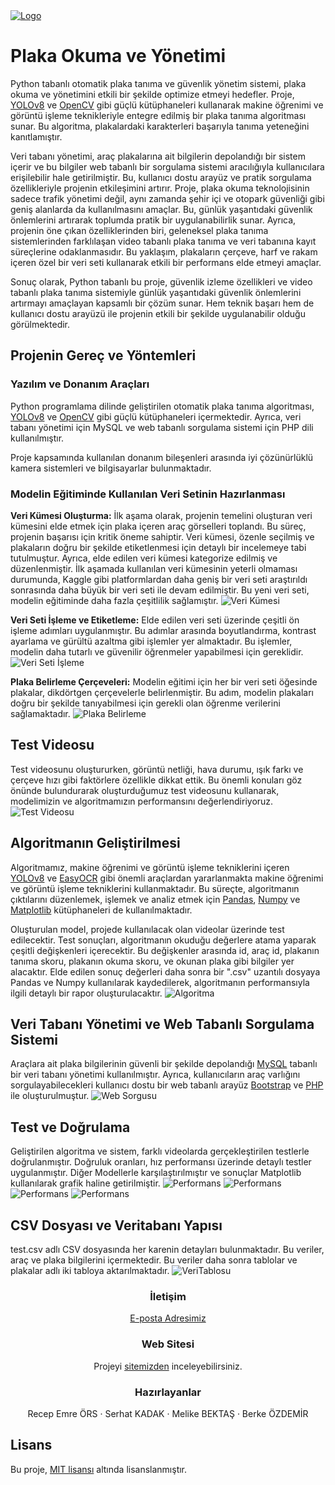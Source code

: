 <a href="https://recepemreors.com.tr/">
   <img src="assets/logo.png" alt="Logo">
</a>

# Plaka Okuma ve Yönetimi
Python tabanlı otomatik plaka tanıma ve güvenlik yönetim sistemi, plaka okuma ve yönetimini etkili bir şekilde optimize etmeyi hedefler. Proje, [YOLOv8](https://github.com/ultralytics/ultralytics)
 ve [OpenCV](https://github.com/opencv/opencv) gibi güçlü kütüphaneleri kullanarak makine öğrenimi ve görüntü işleme teknikleriyle entegre edilmiş bir plaka tanıma algoritması sunar. Bu algoritma, plakalardaki karakterleri başarıyla tanıma yeteneğini kanıtlamıştır.

Veri tabanı yönetimi, araç plakalarına ait bilgilerin depolandığı bir sistem içerir ve bu bilgiler web tabanlı bir sorgulama sistemi aracılığıyla kullanıcılara erişilebilir hale getirilmiştir. Bu, kullanıcı dostu arayüz ve pratik sorgulama özellikleriyle projenin etkileşimini artırır. Proje, plaka okuma teknolojisinin sadece trafik yönetimi değil, aynı zamanda şehir içi ve otopark güvenliği gibi geniş alanlarda da kullanılmasını amaçlar. Bu, günlük yaşantıdaki güvenlik önlemlerini artırarak toplumda pratik bir uygulanabilirlik sunar. Ayrıca, projenin öne çıkan özelliklerinden biri, geleneksel plaka tanıma sistemlerinden farklılaşan video tabanlı plaka tanıma ve veri tabanına kayıt süreçlerine odaklanmasıdır. Bu yaklaşım, plakaların çerçeve, harf ve rakam içeren özel bir veri seti kullanarak etkili bir performans elde etmeyi amaçlar.

Sonuç olarak, Python tabanlı bu proje, güvenlik izleme özellikleri ve video tabanlı plaka tanıma sistemiyle günlük yaşantıdaki güvenlik önlemlerini artırmayı amaçlayan kapsamlı bir çözüm sunar. Hem teknik başarı hem de kullanıcı dostu arayüzü ile projenin etkili bir şekilde uygulanabilir olduğu görülmektedir.

## Projenin Gereç ve Yöntemleri
### Yazılım ve Donanım Araçları
Python programlama dilinde geliştirilen otomatik plaka tanıma algoritması, [YOLOv8](https://github.com/ultralytics/ultralytics) ve [OpenCV](https://github.com/opencv/opencv) gibi güçlü kütüphaneleri içermektedir. Ayrıca, veri tabanı yönetimi için MySQL ve web tabanlı sorgulama sistemi için PHP dili kullanılmıştır.

Proje kapsamında kullanılan donanım bileşenleri arasında iyi çözünürlüklü kamera sistemleri ve bilgisayarlar bulunmaktadır.

### Modelin Eğitiminde Kullanılan Veri Setinin Hazırlanması
**Veri Kümesi Oluşturma:** İlk aşama olarak, projenin temelini oluşturan veri kümesini elde etmek için plaka içeren araç görselleri toplandı. Bu süreç, projenin başarısı için kritik öneme sahiptir. Veri kümesi, özenle seçilmiş ve plakaların doğru bir şekilde etiketlenmesi için detaylı bir incelemeye tabi tutulmuştur. Ayrıca, elde edilen veri kümesi kategorize edilmiş ve düzenlenmiştir. İlk aşamada kullanılan veri kümesinin yeterli olmaması durumunda, Kaggle gibi platformlardan daha geniş bir veri seti araştırıldı sonrasında daha büyük bir veri seti ile devam edilmiştir. Bu yeni veri seti, modelin eğitiminde daha fazla çeşitlilik sağlamıştır.
![Veri Kümesi](assets/VeriSeti.png)

**Veri Seti İşleme ve Etiketleme:** Elde edilen veri seti üzerinde çeşitli ön işleme adımları uygulanmıştır. Bu adımlar arasında boyutlandırma, kontrast ayarlama ve gürültü azaltma gibi işlemler yer almaktadır. Bu işlemler, modelin daha tutarlı ve güvenilir öğrenmeler yapabilmesi için gereklidir.
![Veri Seti İşleme](assets/VeriEtiketleme.png)

**Plaka Belirleme Çerçeveleri:** Modelin eğitimi için her bir veri seti öğesinde plakalar, dikdörtgen çerçevelerle belirlenmiştir. Bu adım, modelin plakaları doğru bir şekilde tanıyabilmesi için gerekli olan öğrenme verilerini sağlamaktadır.
![Plaka Belirleme](assets/VeriBerirleme.png)

<!-- Ara -->

## Test Videosu
Test videosunu oluştururken, görüntü netliği, hava durumu, ışık farkı ve çerçeve hızı gibi faktörlere özellikle dikkat ettik. Bu önemli konuları göz önünde bulundurarak oluşturduğumuz test videosunu kullanarak, modelimizin ve algoritmamızın performansını değerlendiriyoruz.
![Test Videosu](assets/VeriKaydi.jpg)

## Algoritmanın Geliştirilmesi
Algoritmamız, makine öğrenimi ve görüntü işleme tekniklerini içeren [YOLOv8](https://github.com/ultralytics/ultralytics) ve [EasyOCR](https://github.com/jaidedai/easyocr) gibi önemli araçlardan yararlanmakta makine öğrenimi ve görüntü işleme tekniklerini kullanmaktadır. Bu süreçte, algoritmanın çıktılarını düzenlemek, işlemek ve analiz etmek için [Pandas](https://pandas.pydata.org/), [Numpy](https://numpy.org/) ve [Matplotlib](https://matplotlib.org/) kütüphaneleri de kullanılmaktadır.

Oluşturulan model, projede kullanılacak olan videolar üzerinde test edilecektir. Test sonuçları, algoritmanın okuduğu değerlere atama yaparak çeşitli değişkenleri içerecektir. Bu değişkenler arasında id, araç id, plakanın tanıma skoru, plakanın okuma skoru, ve okunan plaka gibi bilgiler yer alacaktır. Elde edilen sonuç değerleri daha sonra bir ".csv" uzantılı dosyaya Pandas ve Numpy kullanılarak kaydedilerek, algoritmanın performansıyla ilgili detaylı bir rapor oluşturulacaktır.
![Algoritma](assets/VeriAlgoritma.png)

## Veri Tabanı Yönetimi ve Web Tabanlı Sorgulama Sistemi
Araçlara ait plaka bilgilerinin güvenli bir şekilde depolandığı [MySQL](https://www.mysql.com/) tabanlı bir veri tabanı yönetimi kullanılmıştır. Ayrıca, kullanıcıların araç varlığını sorgulayabilecekleri kullanıcı dostu bir web tabanlı arayüz [Bootstrap](https://getbootstrap.com/) ve [PHP](https://www.php.net/) ile oluşturulmuştur.
![Web Sorgusu](assets/VeriWeb.png)

## Test ve Doğrulama
Geliştirilen algoritma ve sistem, farklı videolarda gerçekleştirilen testlerle doğrulanmıştır. Doğruluk oranları, hız performansı üzerinde detaylı testler uygulanmıştır. Diğer Modellerle karşılaştırılmıştır ve sonuçlar Matplotlib kullanılarak grafik haline getirilmiştir.
![Performans](assets/plakalar1.png)
![Performans](assets/plakalar2.png)
![Performans](assets/plakalar3.png)
![Performans](assets/plakalar4.png)

## CSV Dosyası ve Veritabanı Yapısı
test.csv adlı CSV dosyasında her karenin detayları bulunmaktadır. Bu veriler, araç ve plaka bilgilerini içermektedir. Bu veriler daha sonra tablolar ve plakalar adlı iki tabloya aktarılmaktadır.
![VeriTablosu](assets/VeriTabani.png) 

<h3 style="text-align:center;">İletişim</h3>
<p style="text-align:center;">
   <a href="mailto:plakaafili@gmail.com">E-posta Adresimiz</a>
</p>

<h3 style="text-align:center;">Web Sitesi</h3>
<p style="text-align:center;">
   Projeyi <a href="https://recepemreors.com.tr/index.php">sitemizden</a> inceleyebilirsiniz.
</p>

<h3 style="text-align:center;">Hazırlayanlar</h3>
<p style="text-align:center;">
   Recep Emre ÖRS · Serhat KADAK · Melike BEKTAŞ · Berke ÖZDEMİR
</p>

## Lisans
Bu proje, [MIT lisansı](LICENSE) altında lisanslanmıştır.
